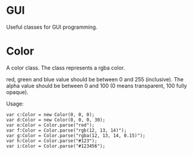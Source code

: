 # GUI

Useful classes for GUI programming.

# Color

A color class. The class represents a rgba color.

red, green and blue value should be between 0 and 255 (inclusive).
The alpha value should be between 0 and 100 (0 means transparent,
100 fully opaque).

Usage:

```
var c:Color = new Color(0, 0, 0);
var d:Color = new Color(0, 0, 0, 30);
var e:Color = Color.parse("red");
var f:Color = Color.parse("rgb(12, 13, 14)");
var g:Color = Color.parse("rgba(12, 13, 14, 0.15)");
var h:Color = Color.parse("#123");
var i:Color = Color.parse("#123456");
```